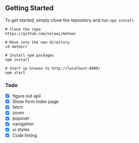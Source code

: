 ## Getting Started

To get started, simply clone the repository and run `npm install`

```
# Clone the repo
https://github.com/nolawi/meteor

# Move into the new directory
cd meteor/

# Install npm packages
npm install

# Start up browse to http://localhost:8080/
npm start
```


### Todo

- [x] figure out apil
- [x] Show form index page
- [x] fetch
- [x] zoom
- [x] popover
- [x] navigation
- [x] ui styles 
- [x] Code linting
